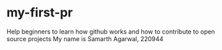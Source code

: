 # my-first-pr
Help beginners to learn how github works and how to contribute to open source projects
My name is Samarth Agarwal, 220944
